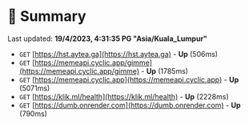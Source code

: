 # 📖 Summary
Last updated: **19/4/2023, 4:31:35 PG "Asia/Kuala_Lumpur"**

- `GET` [https://hst.aytea.ga](https://hst.aytea.ga) - **Up** (506ms)
- `GET` [https://memeapi.cyclic.app/gimme](https://memeapi.cyclic.app/gimme) - **Up** (1785ms)
- `GET` [https://memeapi.cyclic.app](https://memeapi.cyclic.app) - **Up** (5071ms)
- `GET` [https://klik.ml/health](https://klik.ml/health) - **Up** (2228ms)
- `GET` [https://dumb.onrender.com](https://dumb.onrender.com) - **Up** (790ms)
